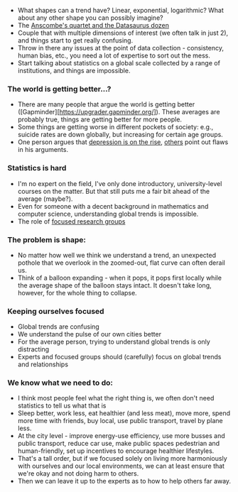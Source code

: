 - What shapes can a trend have? Linear, exponential, logarithmic? What about any other shape you can possibly imagine?
- The [Anscombe's quartet and the Datasaurus dozen](https://www.autodesk.com/research/publications/same-stats-different-graphs)
- Couple that with multiple dimensions of interest (we often talk in just 2), and things start to get really confusing. 
- Throw in there any issues at the point of data collection - consistency, human bias, etc., you need a lot of expertise to sort out the mess. 
- Start talking about statistics on a global scale collected by a range of institutions, and things are impossible.

### The world is getting better...?
- There are many people that argue the world is getting better ([Gapminder][https://upgrader.gapminder.org/]). These averages are probably true, things are getting better for more people.
- Some things are getting worse in different pockets of society: e.g., suicide rates are down globally, but increasing for certain age groups.
- One person argues that [depression is on the rise](https://thelostconnections.com/), [others](https://www.theguardian.com/science/brain-flapping/2018/jan/08/is-everything-johann-hari-knows-about-depression-wrong-lost-connections) point out flaws in his arguments.

### Statistics is hard
- I'm no expert on the field, I've only done introductory, university-level courses on the matter. But that still puts me a fair bit ahead of the average (maybe?). 
- Even for someone with a decent background in mathematics and computer science, understanding global trends is impossible. 
- The role of [focused research groups](https://www.gallup.com/178667/gallup-world-poll-work.aspx) 

### The problem is shape:
- No matter how well we think we understand a trend, an unexpected pothole that we overlook in the zoomed-out, flat curve can often derail us.
- Think of a balloon expanding - when it pops, it pops first locally while the average shape of the balloon stays intact. It doesn't take long, however, for the whole thing to collapse.

### Keeping ourselves focused
- Global trends are confusing
- We understand the pulse of our own cities better
- For the average person, trying to understand global trends is only distracting
- Experts and focused groups should (carefully) focus on global trends and relationships

### We know what we need to do:
- I think most people feel what the right thing is, we often don't need statistics to tell us what that is
- Sleep better, work less, eat healthier (and less meat), move more, spend more time with friends, buy local, use public transport, travel by plane less. 
- At the city level - improve energy-use efficiency, use more busses and public transport, reduce car use, make public spaces pedestrian and human-friendly, set up incentives to encourage healthier lifestyles. 
- That's a tall order, but if we focused solely on living more harmoniously with ourselves and our local environments, we can at least ensure that we're okay and not doing harm to others. 
- Then we can leave it up to the experts as to how to help others far away.

